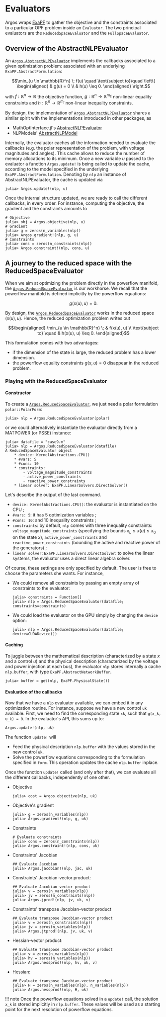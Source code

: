 # Evaluators

Argos wraps [ExaPF]() to gather the objective and the constraints
associated to a particular OPF problem inside an `Evaluator`.
The two principal evaluators are the `ReducedSpaceEvaluator`
and the `FullSpaceEvaluator`.


## Overview of the AbstractNLPEvaluator

An [`Argos.AbstractNLPEvaluator`](@ref) implements the callbacks
associated to a given optimization problem:
associated with an underlying `ExaPF.AbstractFormulation`:
```math
\min_{u \in \mathbb{R}^n} \;              f(u)
\quad \text{subject to}\quad
\left\{
\begin{aligned}
 & g(u) = 0 \\
                        & h(u) \leq 0.
\end{aligned}
\right.
```
with $f: \mathbb{R}^n \to \mathbb{R}$ the objective function,
$g: \mathbb{R}^n \to \mathbb{R}^{m_E}$ non-linear equality constraints and
$h: \mathbb{R}^n \to \mathbb{R}^{m_I}$ non-linear inequality constraints.

By design, the implementation
of [`Argos.AbstractNLPEvaluator`](@ref) shares a similar spirit with the implementations
introduced in other packages, as

- MathOptInterface.jl's [AbstractNLPEvaluator](https://jump.dev/MathOptInterface.jl/stable/apireference/#MathOptInterface.AbstractNLPEvaluator)
- NLPModels' [AbstractNLPModel](https://juliasmoothoptimizers.github.io/NLPModels.jl/stable/api/#AbstractNLPModel-functions)

Internally, the evaluator caches all the information needed to evaluate
the callbacks (e.g. the polar representation of the problem, with voltage
magnitudes and angles). This cache allows to reduce the number of memory allocations to
its minimum.
Once a new variable $u$ passed to the evaluator
a function `Argos.update!` is being called to update the cache,
according to the model specified in the underlying `ExaPF.AbstractFormulation`.
Denoting by `nlp` an instance of AbstractNLPEvaluator, the cache is
updated via
```julia-repl
julia> Argos.update!(nlp, u)
```

Once the internal structure updated, we are ready to call the different
callbacks, in every order. For instance, computing the objective, the
gradient and the constraints amounts to
```julia-repl
# Objective
julia> obj = Argos.objective(nlp, u)
# Gradient
julia> g = zeros(n_variables(nlp))
julia> Argos.gradient!(nlp, g, u)
# Constraints
julia> cons = zeros(n_constraints(nlp))
julia> Argos.constraint!(nlp, cons, u)

```


## A journey to the reduced space with the ReducedSpaceEvaluator

When we aim at optimizing the problem directly in the powerflow
manifold, the [`Argos.ReducedSpaceEvaluator`](@ref) is our workhorse.
We recall that the powerflow manifold is defined implicitly by the
powerflow equations:
```math
    g(x(u), u) = 0.
```
By design, the [`Argos.ReducedSpaceEvaluator`](@ref) works in the reduced
space $(x(u), u)$. Hence, the reduced optimization problem writes out
```math
\begin{aligned}
\min_{u \in \mathbb{R}^n} \; & f(x(u), u) \\
\text{subject to} \quad      & h(x(u), u) \leq 0.
\end{aligned}
```
This formulation comes with two advantages:

- if the dimension of the state is large, the reduced problem has
  a lower dimension.
- the powerflow equality constraints $g(x, u) = 0$ disappear in the reduced problem.


### Playing with the ReducedSpaceEvaluator

#### Constructor
To create a [`Argos.ReducedSpaceEvaluator`](@ref), we just need a polar formulation
`polar::PolarForm`:
```julia-repl
julia> nlp = Argos.ReducedSpaceEvaluator(polar)

```
or we could alternatively instantiate the evaluator directly from
a MATPOWER (or PSSE) instance:
```julia-repl
julia> datafile = "case9.m"
julia> nlp = Argos.ReducedSpaceEvaluator(datafile)
A ReducedSpaceEvaluator object
    * device: KernelAbstractions.CPU()
    * #vars: 5
    * #cons: 10
    * constraints:
        - voltage_magnitude_constraints
        - active_power_constraints
        - reactive_power_constraints
    * linear solver: ExaPF.LinearSolvers.DirectSolver()

```

Let's describe the output of the last command.

* `device: KernelAbstractions.CPU()`: the evaluator is instantiated on the CPU ;
* `#vars: 5`: it has 5 optimization variables ;
* `#cons: 10`: and 10 inequality constraints ;
* `constraints`: by default, `nlp` comes with three inequality constraints: `voltage_magnitude_constraints` (specifying the bounds $x_L \leq x(u) \leq x_U$ on the state $x$), `active_power_constraints` and `reactive_power_constraints` (bounding the active and reactive power of the generators) ;
* `linear solver`: `ExaPF.LinearSolvers.DirectSolver`: to solve the linear systems, the evaluator uses a direct linear algebra solver.

Of course, these settings are only specified by default. The user is free
to choose the parameters she wants. For instance,

* We could remove all constraints by passing an empty array of constraints
  to the evaluator:
  ```julia-repl
  julia> constraints = Function[]
  julia> nlp = Argos.ReducedSpaceEvaluator(datafile; constraints=constraints)
  ```
* We could load the evaluator on the GPU simply by changing the `device` option:
  ```julia-repl
  julia> nlp = Argos.ReducedSpaceEvaluator(datafile; device=CUDADevice())
  ```



#### Caching

To juggle between the mathematical description (characterized
by a state $x$ and a control $u$) and the physical description (characterized
by the voltage and power injection at each bus), the evaluator `nlp`
stores internally a cache `nlp.buffer`, with type `ExaPF.AbstractNetworkBuffer`.
```julia-repl
julia> buffer = get(nlp, ExaPF.PhysicalState())
```

#### Evaluation of the callbacks

Now that we have a `nlp` evaluator available, we can embed it in any
optimization routine. For instance, suppose we have a new control `uk`
available. First, we need to find the corresponding state `xk`,
such that ``g(x_k, u_k) = 0``.
In the evaluator's API, this sums up to:
```julia-repl
Argos.update!(nlp, uk)

```
The function `update!` will
- Feed the physical description `nlp.buffer` with the values stored in the new control `uk`.
- Solve the powerflow equations corresponding to the formulation specified in `form`. This operation
  updates the cache `nlp.buffer` inplace.

Once the function `update!` called (and only after that), we can evaluate
all the different callbacks, independently of one other.

* Objective
  ```julia-repl
  julia> cost = Argos.objective(nlp, uk)
  ```
* Objective's gradient
  ```julia-repl
  julia> g = zeros(n_variables(nlp))
  julia> Argos.gradient!(nlp, g, uk)
  ```
* Constraints
  ```julia-repl
  # Evaluate constraints
  julia> cons = zeros(n_constraints(nlp))
  julia> Argos.constraint!(nlp, cons, uk)
  ```
* Constraints' Jacobian
  ```julia-repl
  ## Evaluate Jacobian
  julia> Argos.jacobian!(nlp, jac, uk)
  ```
* Constraints' Jacobian-vector product:
  ```julia-repl
  ## Evaluate Jacobian-vector product
  julia> v = zeros(n_variables(nlp))
  julia> jv = zeros(n_constraints(nlp))
  julia> Argos.jprod!(nlp, jv, uk, v)
  ```
* Constraints' transpose Jacobian-vector product
  ```julia-repl
  ## Evaluate transpose Jacobian-vector product
  julia> v = zeros(n_constraints(nlp))
  julia> jv = zeros(n_variables(nlp))
  julia> Argos.jtprod!(nlp, jv, uk, v)
  ```
* Hessian-vector product:
  ```julia-repl
  ## Evaluate transpose Jacobian-vector product
  julia> v = zeros(n_variables(nlp))
  julia> hv = zeros(n_variables(nlp))
  julia> Argos.hessprod!(nlp, hv, uk, v)
  ```
* Hessian:
  ```julia-repl
  ## Evaluate transpose Jacobian-vector product
  julia> H = zeros(n_variables(nlp), n_variables(nlp))
  julia> Argos.hessprod!(nlp, H, uk)
  ```

!!! note
    Once the powerflow equations solved in a `update!` call, the solution ``x_k`` is stored implicitly in `nlp.buffer`. These values will be used as a starting point for the next resolution of powerflow equations.


